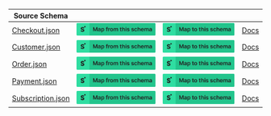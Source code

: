 | Source Schema                                                                                                   |                                                                                                                                                                                                                                                                                                  |                                                                                                                                                                                                                                                                                            |                   |
| --------------------------------------------------------------------------------------------------------------- | ------------------------------------------------------------------------------------------------------------------------------------------------------------------------------------------------------------------------------------------------------------------------------------------------ | ------------------------------------------------------------------------------------------------------------------------------------------------------------------------------------------------------------------------------------------------------------------------------------------ | ----------------- |
| [Checkout.json](https://raw.githubusercontent.com/Stedi/registry/main/schemas/square/2.0/Checkout.json)         | [![Map from this schema](/images/MapFromThisSchema.svg)](https://terminal.stedi.com/mappings/import?name=Mapping%20from%20Square's%20Checkout%20schema&referrer=registry-repo&source_json_schema=https://raw.githubusercontent.com/Stedi/registry/main/schemas/square/2.0/Checkout.json)         | [![Map to this schema](/images/MapToThisSchema.svg)](https://terminal.stedi.com/mappings/import?name=Mapping%20to%20Square's%20Checkout%20schema&referrer=registry-repo&target_json_schema=https://raw.githubusercontent.com/Stedi/registry/main/schemas/square/2.0/Checkout.json)         | [Docs](undefined) |
| [Customer.json](https://raw.githubusercontent.com/Stedi/registry/main/schemas/square/2.0/Customer.json)         | [![Map from this schema](/images/MapFromThisSchema.svg)](https://terminal.stedi.com/mappings/import?name=Mapping%20from%20Square's%20Customer%20schema&referrer=registry-repo&source_json_schema=https://raw.githubusercontent.com/Stedi/registry/main/schemas/square/2.0/Customer.json)         | [![Map to this schema](/images/MapToThisSchema.svg)](https://terminal.stedi.com/mappings/import?name=Mapping%20to%20Square's%20Customer%20schema&referrer=registry-repo&target_json_schema=https://raw.githubusercontent.com/Stedi/registry/main/schemas/square/2.0/Customer.json)         | [Docs](undefined) |
| [Order.json](https://raw.githubusercontent.com/Stedi/registry/main/schemas/square/2.0/Order.json)               | [![Map from this schema](/images/MapFromThisSchema.svg)](https://terminal.stedi.com/mappings/import?name=Mapping%20from%20Square's%20Order%20schema&referrer=registry-repo&source_json_schema=https://raw.githubusercontent.com/Stedi/registry/main/schemas/square/2.0/Order.json)               | [![Map to this schema](/images/MapToThisSchema.svg)](https://terminal.stedi.com/mappings/import?name=Mapping%20to%20Square's%20Order%20schema&referrer=registry-repo&target_json_schema=https://raw.githubusercontent.com/Stedi/registry/main/schemas/square/2.0/Order.json)               | [Docs](undefined) |
| [Payment.json](https://raw.githubusercontent.com/Stedi/registry/main/schemas/square/2.0/Payment.json)           | [![Map from this schema](/images/MapFromThisSchema.svg)](https://terminal.stedi.com/mappings/import?name=Mapping%20from%20Square's%20Payment%20schema&referrer=registry-repo&source_json_schema=https://raw.githubusercontent.com/Stedi/registry/main/schemas/square/2.0/Payment.json)           | [![Map to this schema](/images/MapToThisSchema.svg)](https://terminal.stedi.com/mappings/import?name=Mapping%20to%20Square's%20Payment%20schema&referrer=registry-repo&target_json_schema=https://raw.githubusercontent.com/Stedi/registry/main/schemas/square/2.0/Payment.json)           | [Docs](undefined) |
| [Subscription.json](https://raw.githubusercontent.com/Stedi/registry/main/schemas/square/2.0/Subscription.json) | [![Map from this schema](/images/MapFromThisSchema.svg)](https://terminal.stedi.com/mappings/import?name=Mapping%20from%20Square's%20Subscription%20schema&referrer=registry-repo&source_json_schema=https://raw.githubusercontent.com/Stedi/registry/main/schemas/square/2.0/Subscription.json) | [![Map to this schema](/images/MapToThisSchema.svg)](https://terminal.stedi.com/mappings/import?name=Mapping%20to%20Square's%20Subscription%20schema&referrer=registry-repo&target_json_schema=https://raw.githubusercontent.com/Stedi/registry/main/schemas/square/2.0/Subscription.json) | [Docs](undefined) |

